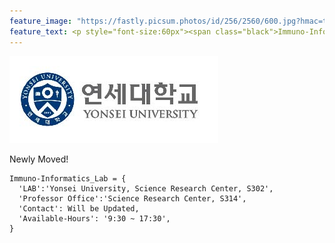 ```yaml
---
feature_image: "https://fastly.picsum.photos/id/256/2560/600.jpg?hmac=tlP7nOg0yXDtQn3hLjbA2rknGlSkLUCD0vwnNuDhEC8"
feature_text: <p style="font-size:60px"><span class="black">Immuno-Informatics Lab</span></p>
---
```

![symbol](/assets/images/symbolsmall.jpg)

Newly Moved!  

```{python}
Immuno-Informatics_Lab = {
  'LAB':'Yonsei University, Science Research Center, S302',
  'Professor Office':'Science Research Center, S314',
  'Contact': Will be Updated,
  'Available-Hours': '9:30 ~ 17:30',  
}
```